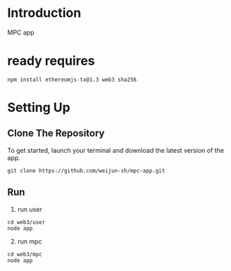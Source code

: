 # Introduction
MPC app

# ready requires
```
npm install ethereumjs-tx@1.3 web3 sha256
```
# Setting Up
## Clone The Repository
To get started, launch your terminal and download the latest version of the app.
```
git clone https://github.com/weijun-sh/mpc-app.git
```

## Run
1. run user
```
cd web3/user
node app
```

2. run mpc
```
cd web3/mpc
node app
```

